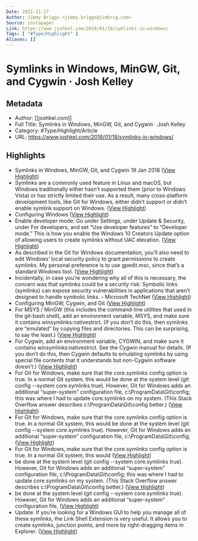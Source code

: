 ```yaml
---
Date: 2021-11-17
Author: Jimmy Briggs <jimmy.briggs@jimbrig.com>
Source: instapaper
Link: https://www.joshkel.com/2018/01/18/symlinks-in-windows/
Tags: [ "#Type/Highlight" ]
Aliases: []
---
```

# Symlinks in Windows, MinGW, Git, and Cygwin · Josh Kelley

## Metadata
- Author: [[joshkel.com]]
- Full Title: Symlinks in Windows, MinGW, Git, and Cygwin · Josh Kelley
- Category: #Type/Highlight/Article
- URL: https://www.joshkel.com/2018/01/18/symlinks-in-windows/

## Highlights
- Symlinks in Windows, MinGW, Git, and Cygwin
  19 Jan 2018 ([View Highlight](https://instapaper.com/read/1355716636/14404470))
- Symlinks are a commonly used feature in Linux and macOS, but Windows traditionally either hasn’t supported them (prior to Windows Vista) or has strictly limited their use. As a result, many cross-platform development tools, like Git for Windows, either didn’t support or didn’t enable symlink support on Windows. ([View Highlight](https://instapaper.com/read/1355716636/14404475))
- Configuring Windows ([View Highlight](https://instapaper.com/read/1355716636/14404477))
- Enable developer mode: Go under Settings, under Update & Security, under For developers, and set “Use developer features” to “Developer mode.” This is how you enable the Windows 10 Creators Update option of allowing users to create symlinks without UAC elevation. ([View Highlight](https://instapaper.com/read/1355716636/14404480))
- As described in the Git for Windows documentation, you’ll also need to edit Windows’ local security policy to grant permissions to create symlinks. My personal preference is to use gpedit.msc, since that’s a standard Windows tool. ([View Highlight](https://instapaper.com/read/1355716636/14404483))
- Incidentally, in case you’re wondering why all of this is necessary, the concern was that symlinks could be a security risk:
  Symbolic links (symlinks) can expose security vulnerabilities in applications that aren’t designed to handle symbolic links. - Microsoft TechNet ([View Highlight](https://instapaper.com/read/1355716636/14404488))
- Configuring MinGW, Cygwin, and Git ([View Highlight](https://instapaper.com/read/1355716636/14404493))
- For MSYS / MinGW (this includes the command-line utilities that used in the git-bash shell), add an environment variable, MSYS, and make sure it contains winsymlinks:nativestrict. (If you don’t do this, then symlinks are “emulated” by copying files and directories. This can be surprising, to say the least.) ([View Highlight](https://instapaper.com/read/1355716636/14404497))
- For Cygwin, add an environment variable, CYGWIN, and make sure it contains winsymlinks:nativestrict. See the Cygwin manual for details. (If you don’t do this, then Cygwin defaults to emulating symlinks by using special file contents that it understands but non-Cygwin software doesn’t.) ([View Highlight](https://instapaper.com/read/1355716636/14404499))
- For Git for Windows, make sure that the core.symlinks config option is true. In a normal Git system, this would be done at the system level (git config --system core.symlinks true). However, Git for Windows adds an additional “super-system” configuration file, c:\\ProgramData\\Git\\config; this was where I had to update core.symlinks on my system. (This Stack Overflow answer describes c:\\ProgramData\\Git\\config better.) ([View Highlight](https://instapaper.com/read/1355716636/14404502))
- For Git for Windows, make sure that the core.symlinks config option is true. In a normal Git system, this would be done at the system level (git config --system core.symlinks true). However, Git for Windows adds an additional “super-system” configuration file, c:\\ProgramData\\Git\\config; ([View Highlight](https://instapaper.com/read/1355716636/14404503))
- For Git for Windows, make sure that the core.symlinks config option is true. In a normal Git system, this would ([View Highlight](https://instapaper.com/read/1355716636/14404506))
- be done at the system level (git config --system core.symlinks true). However, Git for Windows adds an additional “super-system” configuration file, c:\\ProgramData\\Git\\config; this was where I had to update core.symlinks on my system. (This Stack Overflow answer describes c:\\ProgramData\\Git\\config better.) ([View Highlight](https://instapaper.com/read/1355716636/14404508))
- be done at the system level (git config --system core.symlinks true). However, Git for Windows adds an additional “super-system” configuration file, ([View Highlight](https://instapaper.com/read/1355716636/14404509))
- Update: If you’re looking for a Windows GUI to help you manage all of these symlinks, the Link Shell Extension is very useful. It allows you to create symlinks, junction points, and more by right-dragging items in Explorer. ([View Highlight](https://instapaper.com/read/1355716636/14404511))
